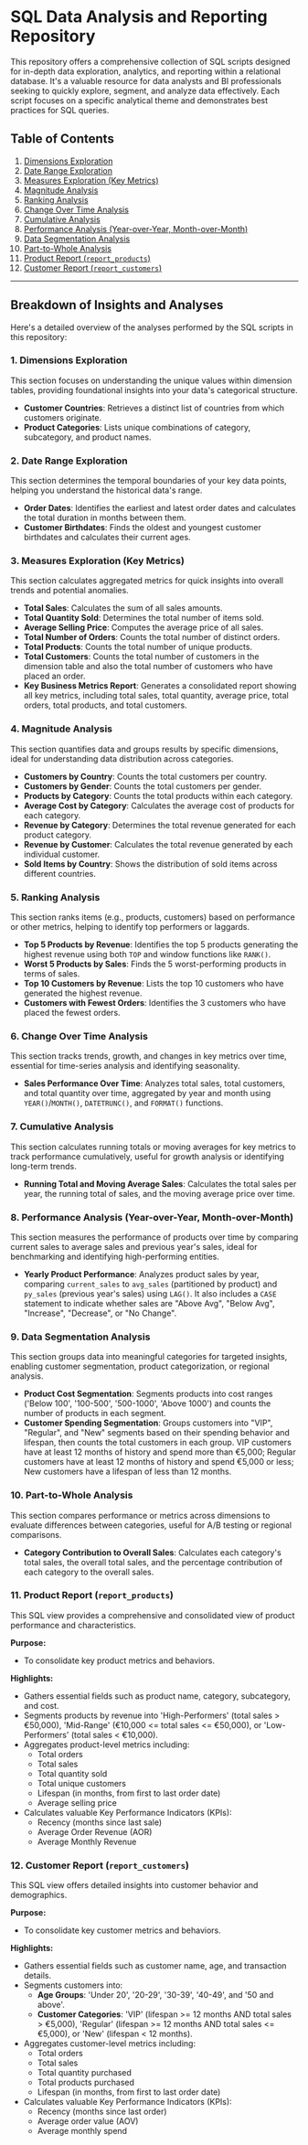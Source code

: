 # SQL Data Analysis and Reporting Repository

This repository offers a comprehensive collection of SQL scripts designed for in-depth data exploration, analytics, and reporting within a relational database. It's a valuable resource for data analysts and BI professionals seeking to quickly explore, segment, and analyze data effectively. Each script focuses on a specific analytical theme and demonstrates best practices for SQL queries.

## Table of Contents

1.  [Dimensions Exploration](#1-dimensions-exploration)
2.  [Date Range Exploration](#2-date-range-exploration)
3.  [Measures Exploration (Key Metrics)](#3-measures-exploration-key-metrics)
4.  [Magnitude Analysis](#4-magnitude-analysis)
5.  [Ranking Analysis](#5-ranking-analysis)
6.  [Change Over Time Analysis](#6-change-over-time-analysis)
7.  [Cumulative Analysis](#7-cumulative-analysis)
8.  [Performance Analysis (Year-over-Year, Month-over-Month)](#8-performance-analysis-year-over-year-month-over-month)
9.  [Data Segmentation Analysis](#9-data-segmentation-analysis)
10. [Part-to-Whole Analysis](#10-part-to-whole-analysis)
11. [Product Report (`report_products`)](#11-product-report-report_products)
12. [Customer Report (`report_customers`)](#12-customer-report-report_customers)

---

## Breakdown of Insights and Analyses

Here's a detailed overview of the analyses performed by the SQL scripts in this repository:

### 1. Dimensions Exploration

This section focuses on understanding the unique values within dimension tables, providing foundational insights into your data's categorical structure.

* **Customer Countries**: Retrieves a distinct list of countries from which customers originate.
* **Product Categories**: Lists unique combinations of category, subcategory, and product names.

### 2. Date Range Exploration

This section determines the temporal boundaries of your key data points, helping you understand the historical data's range.

* **Order Dates**: Identifies the earliest and latest order dates and calculates the total duration in months between them.
* **Customer Birthdates**: Finds the oldest and youngest customer birthdates and calculates their current ages.

### 3. Measures Exploration (Key Metrics)

This section calculates aggregated metrics for quick insights into overall trends and potential anomalies.

* **Total Sales**: Calculates the sum of all sales amounts.
* **Total Quantity Sold**: Determines the total number of items sold.
* **Average Selling Price**: Computes the average price of all sales.
* **Total Number of Orders**: Counts the total number of distinct orders.
* **Total Products**: Counts the total number of unique products.
* **Total Customers**: Counts the total number of customers in the dimension table and also the total number of customers who have placed an order.
* **Key Business Metrics Report**: Generates a consolidated report showing all key metrics, including total sales, total quantity, average price, total orders, total products, and total customers.

### 4. Magnitude Analysis

This section quantifies data and groups results by specific dimensions, ideal for understanding data distribution across categories.

* **Customers by Country**: Counts the total customers per country.
* **Customers by Gender**: Counts the total customers per gender.
* **Products by Category**: Counts the total products within each category.
* **Average Cost by Category**: Calculates the average cost of products for each category.
* **Revenue by Category**: Determines the total revenue generated for each product category.
* **Revenue by Customer**: Calculates the total revenue generated by each individual customer.
* **Sold Items by Country**: Shows the distribution of sold items across different countries.

### 5. Ranking Analysis

This section ranks items (e.g., products, customers) based on performance or other metrics, helping to identify top performers or laggards.

* **Top 5 Products by Revenue**: Identifies the top 5 products generating the highest revenue using both `TOP` and window functions like `RANK()`.
* **Worst 5 Products by Sales**: Finds the 5 worst-performing products in terms of sales.
* **Top 10 Customers by Revenue**: Lists the top 10 customers who have generated the highest revenue.
* **Customers with Fewest Orders**: Identifies the 3 customers who have placed the fewest orders.

### 6. Change Over Time Analysis

This section tracks trends, growth, and changes in key metrics over time, essential for time-series analysis and identifying seasonality.

* **Sales Performance Over Time**: Analyzes total sales, total customers, and total quantity over time, aggregated by year and month using `YEAR()`/`MONTH()`, `DATETRUNC()`, and `FORMAT()` functions.

### 7. Cumulative Analysis

This section calculates running totals or moving averages for key metrics to track performance cumulatively, useful for growth analysis or identifying long-term trends.

* **Running Total and Moving Average Sales**: Calculates the total sales per year, the running total of sales, and the moving average price over time.

### 8. Performance Analysis (Year-over-Year, Month-over-Month)

This section measures the performance of products over time by comparing current sales to average sales and previous year's sales, ideal for benchmarking and identifying high-performing entities.

* **Yearly Product Performance**: Analyzes product sales by year, comparing `current_sales` to `avg_sales` (partitioned by product) and `py_sales` (previous year's sales) using `LAG()`. It also includes a `CASE` statement to indicate whether sales are "Above Avg", "Below Avg", "Increase", "Decrease", or "No Change".

### 9. Data Segmentation Analysis

This section groups data into meaningful categories for targeted insights, enabling customer segmentation, product categorization, or regional analysis.

* **Product Cost Segmentation**: Segments products into cost ranges ('Below 100', '100-500', '500-1000', 'Above 1000') and counts the number of products in each segment.
* **Customer Spending Segmentation**: Groups customers into "VIP", "Regular", and "New" segments based on their spending behavior and lifespan, then counts the total customers in each group. VIP customers have at least 12 months of history and spend more than €5,000; Regular customers have at least 12 months of history and spend €5,000 or less; New customers have a lifespan of less than 12 months.

### 10. Part-to-Whole Analysis

This section compares performance or metrics across dimensions to evaluate differences between categories, useful for A/B testing or regional comparisons.

* **Category Contribution to Overall Sales**: Calculates each category's total sales, the overall total sales, and the percentage contribution of each category to the overall sales.

### 11. Product Report (`report_products`)

This SQL view provides a comprehensive and consolidated view of product performance and characteristics.

**Purpose:**
* To consolidate key product metrics and behaviors.

**Highlights:**
* Gathers essential fields such as product name, category, subcategory, and cost.
* Segments products by revenue into 'High-Performers' (total sales > €50,000), 'Mid-Range' (€10,000 <= total sales <= €50,000), or 'Low-Performers' (total sales < €10,000).
* Aggregates product-level metrics including:
    * Total orders
    * Total sales
    * Total quantity sold
    * Total unique customers
    * Lifespan (in months, from first to last order date)
    * Average selling price
* Calculates valuable Key Performance Indicators (KPIs):
    * Recency (months since last sale)
    * Average Order Revenue (AOR)
    * Average Monthly Revenue

### 12. Customer Report (`report_customers`)

This SQL view offers detailed insights into customer behavior and demographics.

**Purpose:**
* To consolidate key customer metrics and behaviors.

**Highlights:**
* Gathers essential fields such as customer name, age, and transaction details.
* Segments customers into:
    * **Age Groups**: 'Under 20', '20-29', '30-39', '40-49', and '50 and above'.
    * **Customer Categories**: 'VIP' (lifespan >= 12 months AND total sales > €5,000), 'Regular' (lifespan >= 12 months AND total sales <= €5,000), or 'New' (lifespan < 12 months).
* Aggregates customer-level metrics including:
    * Total orders
    * Total sales
    * Total quantity purchased
    * Total products purchased
    * Lifespan (in months, from first to last order date)
* Calculates valuable Key Performance Indicators (KPIs):
    * Recency (months since last order)
    * Average order value (AOV)
    * Average monthly spend
